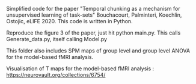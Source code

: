 Simplified code for the paper "Temporal chunking as a mechanism for unsupervised learning of task-sets" Bouchacourt, Palminteri, Koechlin, Ostojic, eLIFE 2020. This code is written in Python.

Reproduce the figure 3 of the paper, just hit python main.py. This calls Generate_data.py, itself calling Model.py

This folder also includes SPM maps of group level and group level ANOVA for the model-based fMRI analysis.

Visualisation of T maps for the model-based fMRI analysis : https://neurovault.org/collections/6754/
